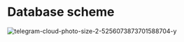 # Database scheme 
![telegram-cloud-photo-size-2-5256073873701588704-y](https://github.com/fpmi-hci-2023/project13b-6y6jlu/assets/75728340/3b7606b1-addd-44bf-9800-43bd6f6b74e9)
